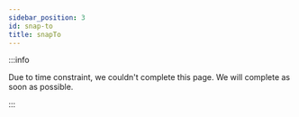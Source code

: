 ```yaml
---
sidebar_position: 3
id: snap-to
title: snapTo
---
```


:::info

Due to time constraint, we couldn't complete this page. We will complete as soon as possible.

:::
